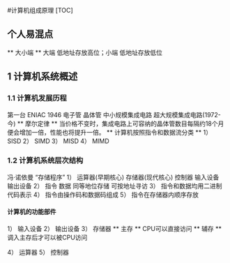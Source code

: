 #计算机组成原理
[TOC]
## 个人易混点
** 大小端 ** 大端 低地址存放高位；小端 低地址存放低位
## 1 计算机系统概述
### 1.1 计算机发展历程
第一台 ENIAC 1946
电子管 晶体管 中小规模集成电路 超大规模集成电路(1972-今)
** 摩尔定律 ** 当价格不变时，集成电路上可容纳的晶体管数目每隔约18个月便会增加一倍，性能也将提升一倍。
** 计算机按照指令和数据流分类 **
1） SISD
2） SIMD
3） MISD
4） MIMD
### 1.2 计算机系统层次结构
冯·诺依曼 “存储程序”
1） 运算器(早期核心) 存储器(现代核心) 控制器 输入设备 输出设备 
2） 指令 数据 同等地位存储 可按地址寻访
3） 指令和数据均用二进制代码表示
4） 指令由操作码和数据码组成
5） 指令在存储器内顺序存放
#### 计算机的功能部件
1） 输入设备
2） 输出设备
3） 存储器
** 主存 ** CPU可以直接访问 
** 辅存 ** 调入主存后才可以被CPU访问

4） 运算器
5） 控制器